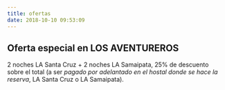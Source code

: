 ```yaml
---
title: ofertas
date: 2018-10-10 09:53:09
---
```

## Oferta especial en LOS AVENTUREROS

2 noches LA Santa Cruz + 2 noches LA Samaipata, 25% de descuento sobre el total
(a ser *pagado por adelantado en el hostal donde se hace la reserva*, LA Santa Cruz o LA Samaipata).
